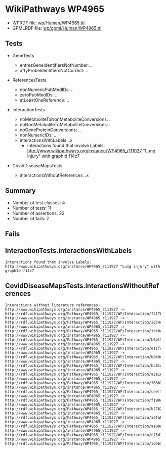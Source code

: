 # WikiPathways WP4965

* WPRDF file: [wp/Human/WP4965.ttl](../wp/Human/WP4965.ttl)
* GPMLRDF file: [wp/gpml/Human/WP4965.ttl](../wp/gpml/Human/WP4965.ttl)

## Tests

* GeneTests
    * entrezGeneIdentifiersNotNumber: ..
    * affyProbeIdentifiersNotCorrect: ..

* ReferencesTests
    * nonNumericPubMedIDs: ..
    * zeroPubMedIDs: ..
    * atLeastOneReference: ..

* InteractionTests
    * noMetaboliteToNonMetaboliteConversions: ..
    * noNonMetaboliteToMetaboliteConversions: ..
    * noGeneProteinConversions: ..
    * nonNumericIDs: ..
    * interactionsWithLabels: .x
        * Interactions found that involve Labels:
http://www.wikipathways.org/instance/WP4965_r111927 "Lung injury" with graphId f14c7


* CovidDiseaseMapsTests
    * interactionsWithoutReferences: .x

## Summary

* Number of test classes: 4
* Number of tests: 11
* Number of assertions: 22
* Number of fails: 2

## Fails

## InteractionTests.interactionsWithLabels

```
Interactions found that involve Labels:
http://www.wikipathways.org/instance/WP4965_r111927 "Lung injury" with graphId f14c7

```
## CovidDiseaseMapsTests.interactionsWithoutReferences

```
Interactions without literature references:
http://www.wikipathways.org/instance/WP4965_r111927 -> http://rdf.wikipathways.org/Pathway/WP4965_r111927/WP/Interaction/f2f70
http://www.wikipathways.org/instance/WP4965_r111927 -> http://rdf.wikipathways.org/Pathway/WP4965_r111927/WP/Interaction/idc4c8fdab
http://www.wikipathways.org/instance/WP4965_r111927 -> http://rdf.wikipathways.org/Pathway/WP4965_r111927/WP/Interaction/idc0a82d8
http://www.wikipathways.org/instance/WP4965_r111927 -> http://rdf.wikipathways.org/Pathway/WP4965_r111927/WP/Interaction/b6b13
http://www.wikipathways.org/instance/WP4965_r111927 -> http://rdf.wikipathways.org/Pathway/WP4965_r111927/WP/Interaction/e11fc
http://www.wikipathways.org/instance/WP4965_r111927 -> http://rdf.wikipathways.org/Pathway/WP4965_r111927/WP/Interaction/b049c
http://www.wikipathways.org/instance/WP4965_r111927 -> http://rdf.wikipathways.org/Pathway/WP4965_r111927/WP/Interaction/bc81a
http://www.wikipathways.org/instance/WP4965_r111927 -> http://rdf.wikipathways.org/Pathway/WP4965_r111927/WP/Interaction/a2a1e
http://www.wikipathways.org/instance/WP4965_r111927 -> http://rdf.wikipathways.org/Pathway/WP4965_r111927/WP/Interaction/f6882
http://www.wikipathways.org/instance/WP4965_r111927 -> http://rdf.wikipathways.org/Pathway/WP4965_r111927/WP/Interaction/ceef1
http://www.wikipathways.org/instance/WP4965_r111927 -> http://rdf.wikipathways.org/Pathway/WP4965_r111927/WP/Interaction/f199c
http://www.wikipathways.org/instance/WP4965_r111927 -> http://rdf.wikipathways.org/Pathway/WP4965_r111927/WP/Interaction/b2762
http://www.wikipathways.org/instance/WP4965_r111927 -> http://rdf.wikipathways.org/Pathway/WP4965_r111927/WP/Interaction/idfa0e6009
http://www.wikipathways.org/instance/WP4965_r111927 -> http://rdf.wikipathways.org/Pathway/WP4965_r111927/WP/Interaction/aa88a
http://www.wikipathways.org/instance/WP4965_r111927 -> http://rdf.wikipathways.org/Pathway/WP4965_r111927/WP/Interaction/c75d1
http://www.wikipathways.org/instance/WP4965_r111927 -> http://rdf.wikipathways.org/Pathway/WP4965_r111927/WP/Interaction/ideb349096

```
